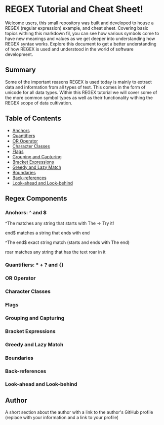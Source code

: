 # REGEX Tutorial and Cheat Sheet!

Welcome users, this small repository was built and developed to house a REGEX (regular expression) example, and cheat sheet. Covering basic topics withing this markdown fil, you can see how various symbols come to have new meanings and values as we get deeper into understanding how REGEX syntax works. Explore this document to get a better understanding of how REGEX is used and understood in the world of software development. 

## Summary

Some of the important reasons REGEX is used today is mainly to extract data and information from all types of text. This comes in the form of unicode for all data types. Within this REGEX tutorial we will cover some of the more common symbol types as well as their functionality withing the REGEX scope of data cultivation. 

## Table of Contents

- [Anchors](#anchors)
- [Quantifiers](#quantifiers)
- [OR Operator](#or-operator)
- [Character Classes](#character-classes)
- [Flags](#flags)
- [Grouping and Capturing](#grouping-and-capturing)
- [Bracket Expressions](#bracket-expressions)
- [Greedy and Lazy Match](#greedy-and-lazy-match)
- [Boundaries](#boundaries)
- [Back-references](#back-references)
- [Look-ahead and Look-behind](#look-ahead-and-look-behind)

## Regex Components

### Anchors: ^ and $

^The        matches any string that starts with The -> Try it!

end$        matches a string that ends with end

^The end$   exact string match (starts and ends with The end)

roar        matches any string that has the text roar in it

### Quantifiers: * + ? and {}

### OR Operator

### Character Classes

### Flags

### Grouping and Capturing

### Bracket Expressions

### Greedy and Lazy Match

### Boundaries

### Back-references

### Look-ahead and Look-behind

## Author

A short section about the author with a link to the author's GitHub profile (replace with your information and a link to your profile)